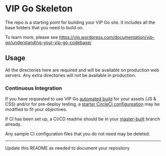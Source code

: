 # VIP Go Skeleton

The repo is a starting point for building your VIP Go site. It includes all the base folders that you need to build on.

To learn more, please see https://vip.wordpress.com/documentation/vip-go/understanding-your-vip-go-codebase/

## Usage

All the directories here are required and will be available on production web servers. Any extra directories will not be available in production.

### Continuous Integration

If you have requested to use VIP Go [automated build](https://vip.wordpress.com/documentation/automated-build-and-deploy-on-vip-go/) for your assets (JS & CSS)
and/or for pre-deploy testing,
a [starter CircleCI configureation](.circleci/config.yml) may be modified to fit your objectives.

If CI has been set up, a CI/CD readme should be in your [master-built](../blob/master-built/build/) branch already.

Any sample CI configuration files that you do not need may be deleted.

---
Update this README as needed to document your repository
